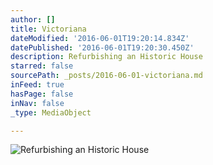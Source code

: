 ```yaml
---
author: []
title: Victoriana
dateModified: '2016-06-01T19:20:14.834Z'
datePublished: '2016-06-01T19:20:30.450Z'
description: Refurbishing an Historic House
starred: false
sourcePath: _posts/2016-06-01-victoriana.md
inFeed: true
hasPage: false
inNav: false
_type: MediaObject

---
```

![Refurbishing an Historic House](https://the-grid-user-content.s3-us-west-2.amazonaws.com/607857b4-4468-47e7-adab-bc9342f716c1.jpg)